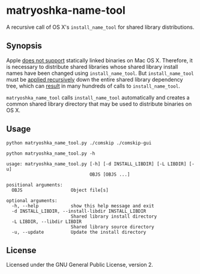 # matryoshka-name-tool
A recursive call of OS X's `install_name_tool` for shared library distributions.

## Synopsis

Apple [does not support](https://developer.apple.com/library/mac/qa/qa1118/_index.html) statically linked binaries on Mac OS X. Therefore, it is necessary to distribute shared libraries whose shared library install names have been changed using `install_name_tool`. But `install_name_tool` must be [applied recursively](http://thecourtsofchaos.com/2013/09/16/how-to-copy-and-relink-binaries-on-osx/) down the entire shared library dependency tree, which can [result](https://github.com/essandess/etv-comskip/) in many hundreds of calls to  `install_name_tool`.

`matryoshka_name_tool` calls `install_name_tool` automatically and creates a common shared library directory that may be used to distribute binaries on OS X.

## Usage

`python matryoshka_name_tool.py ./comskip ./comskip-gui`

`python matryoshka_name_tool.py -h`
```
usage: matryoshka_name_tool.py [-h] [-d INSTALL_LIBDIR] [-L LIBDIR] [-u]
                               OBJS [OBJS ...]

positional arguments:
  OBJS                  Object file[s]

optional arguments:
  -h, --help            show this help message and exit
  -d INSTALL_LIBDIR, --install-libdir INSTALL_LIBDIR
                        Shared library install directory
  -L LIBDIR, --libdir LIBDIR
                        Shared library source directory
  -u, --update          Update the install directory
```

## License

Licensed under the GNU General Public License, version 2.
